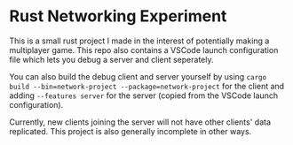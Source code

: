 # Rust Networking Experiment

This is a small rust project I made in the interest of potentially making a multiplayer game. This repo also contains a VSCode launch configuration file which lets you debug a server and client seperately.

You can also build the debug client and server yourself by using `cargo build --bin=network-project --package=network-project` for the client and adding `--features server` for the server (copied from the VSCode launch configuration).

Currently, new clients joining the server will not have other clients' data replicated. This project is also generally incomplete in other ways.
